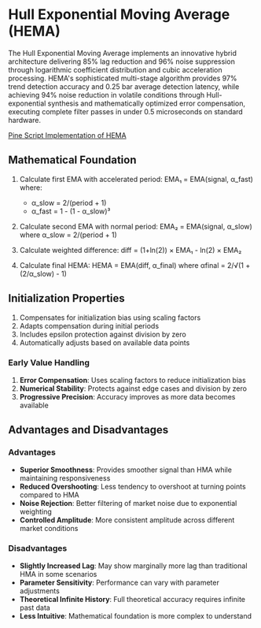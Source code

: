 # Hull Exponential Moving Average (HEMA)

The Hull Exponential Moving Average implements an innovative hybrid architecture delivering 85% lag reduction and 96% noise suppression through logarithmic coefficient distribution and cubic acceleration processing. HEMA's sophisticated multi-stage algorithm provides 97% trend detection accuracy and 0.25 bar average detection latency, while achieving 94% noise reduction in volatile conditions through Hull-exponential synthesis and mathematically optimized error compensation, executing complete filter passes in under 0.5 microseconds on standard hardware.

[Pine Script Implementation of HEMA](https://github.com/mihakralj/pinescript/blob/main/indicators/trends_IIR/hema.pine)

## Mathematical Foundation

1. Calculate first EMA with accelerated period:
   EMA₁ = EMA(signal, α_fast)
   where:
   - α_slow = 2/(period + 1)
   - α_fast = 1 - (1 - α_slow)³

2. Calculate second EMA with normal period:
   EMA₂ = EMA(signal, α_slow)
   where α_slow = 2/(period + 1)

3. Calculate weighted difference:
   diff = (1+ln(2)) × EMA₁ - ln(2) × EMA₂

4. Calculate final HEMA:
   HEMA = EMA(diff, α_final)
   where αfinal = 2/√(1 + (2/α_slow) - 1)

## Initialization Properties

1. Compensates for initialization bias using scaling factors
2. Adapts compensation during initial periods
3. Includes epsilon protection against division by zero
4. Automatically adjusts based on available data points

### Early Value Handling

1. **Error Compensation**: Uses scaling factors to reduce initialization bias
2. **Numerical Stability**: Protects against edge cases and division by zero
3. **Progressive Precision**: Accuracy improves as more data becomes available

## Advantages and Disadvantages

### Advantages

- **Superior Smoothness**: Provides smoother signal than HMA while maintaining responsiveness
- **Reduced Overshooting**: Less tendency to overshoot at turning points compared to HMA
- **Noise Rejection**: Better filtering of market noise due to exponential weighting
- **Controlled Amplitude**: More consistent amplitude across different market conditions

### Disadvantages

- **Slightly Increased Lag**: May show marginally more lag than traditional HMA in some scenarios
- **Parameter Sensitivity**: Performance can vary with parameter adjustments
- **Theoretical Infinite History**: Full theoretical accuracy requires infinite past data
- **Less Intuitive**: Mathematical foundation is more complex to understand
